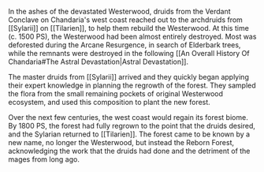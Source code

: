 In the ashes of the devastated Westerwood, druids from the Verdant Conclave on Chandaria's west coast reached out to the archdruids from [[Sylarii]] on [[Tilarien]], to help them rebuild the Westerwood. At this time (c. 1500 PS), the Westerwood had been almost entirely destroyed. Most was deforested during the Arcane Resurgence, in search of Elderbark trees, while the remnants were destroyed in the following [[An Overall History Of Chandaria#The Astral Devastation|Astral Devastation]].

The master druids from [[Sylarii]] arrived and they quickly began applying their expert knowledge in planning the regrowth of the forest. They sampled the flora from the small remaining pockets of original Westerwood ecosystem, and used this composition to plant the new forest.

Over the next few centuries, the west coast would regain its forest biome. By 1800 PS, the forest had fully regrown to the point that the druids desired, and the Sylarian returned to [[Tilarien]]. The forest came to be known by a new name, no longer the Westerwood, but instead the Reborn Forest, acknowledging the work that the druids had done and the detriment of the mages from long ago.